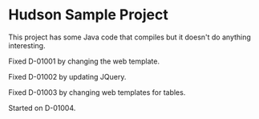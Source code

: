 # Hudson Sample Project
This project has some Java code that compiles but it doesn't do anything interesting.

Fixed D-01001 by changing the web template.

Fixed D-01002 by updating JQuery.

Fixed D-01003 by changing web templates for tables.

Started on D-01004.